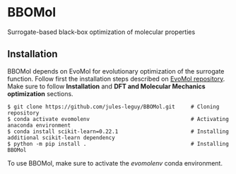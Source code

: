 # BBOMol
Surrogate-based black-box optimization of molecular properties

## Installation

BBOMol depends on EvoMol for evolutionary optimization of the surrogate function. Follow first the installation steps 
described on <a href='https://github.com/jules-leguy/evomol'>EvoMol repository</a>. Make sure to follow **Installation** 
and **DFT and Molecular Mechanics optimization** sections.

```shell script
$ git clone https://github.com/jules-leguy/BBOMol.git     # Cloning repository
$ conda activate evomolenv                                # Activating anaconda environment
$ conda install scikit-learn=0.22.1                       # Installing additional scikit-learn dependency
$ python -m pip install .                                 # Installing BBOMol
```

To use BBOMol, make sure to activate the *evomolenv* conda environment.


